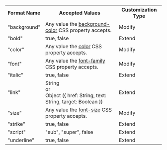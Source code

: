 <table class="dx-table full-width">
 <tr>
    <th>Format Name</th>
    <th>Accepted Values</th>
    <th>Customization Type</th>
 </tr>
  <tr>
    <td>"background"</td>
    <td>Any value the <a href="https://developer.mozilla.org/en-US/docs/Web/CSS/background-color" target="_blank">background-color</a> CSS property accepts.</td>
    <td>Modify</td>
 </tr>
 <tr>
    <td>"bold"</td>
    <td>true, false</td>
    <td>Extend</td>
 </tr>
 <tr>
    <td>"color"</td>
    <td>Any value the <a href="https://developer.mozilla.org/en-US/docs/Web/CSS/color_value" target="_blank">color</a> CSS property accepts.</td>
    <td>Modify</td>
 </tr>
 <tr>
    <td>"font"</td>
    <td>Any value the <a href="https://developer.mozilla.org/en-US/docs/Web/CSS/font-family" target="_blank">font-family</a> CSS property accepts.</td>
    <td>Modify</td>
 </tr>
 <tr>
    <td>"italic"</td>
    <td>true, false</td>
    <td>Extend</td>
 </tr>
 <tr>
    <td>"link"</td>
    <td>String <br/> or <br/> Object ({ href: String, text: String, target: Boolean })</td>
    <td>Extend</td>
 </tr>
 <tr>
    <td>"size"</td>
    <td>Any value the <a href="https://developer.mozilla.org/en-US/docs/Web/CSS/font-size" target="_blank">font-size</a> CSS property accepts.</td>
    <td>Modify</td>
 </tr>
 <tr>
    <td>"strike"</td>
    <td>true, false</td>
    <td>Extend</td>
 </tr>
 <tr>
    <td>"script"</td>
    <td>"sub", "super", false</td>
    <td>Extend</td>
 </tr>
 <tr>
    <td>"underline"</td>
    <td>true, false</td>
    <td>Extend</td>
 </tr>
</table>